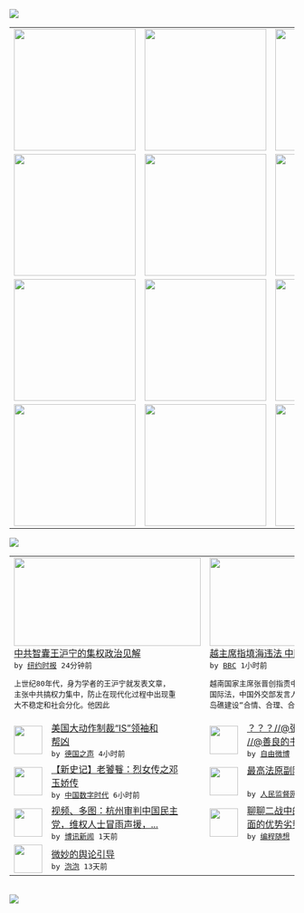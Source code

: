 

<a href="https://github.com/greatfire/z/raw/master/FreeBrowser.apk"><img src="https://raw.githubusercontent.com/greatfire/wiki/master/x/header.png" /></a><table><tr><td width="262" align="center" valign="center"><a href="https://github.com/greatfire/wiki/wiki/nyt" title="纽约时报中文网 国际纵览"><img src="https://raw.githubusercontent.com/greatfire/wiki/master/x/nyt_flag.png" width="215"/></a></td><td width="262" align="center" valign="center"><a href="https://github.com/greatfire/wiki/wiki/dw" title=""><img src="https://raw.githubusercontent.com/greatfire/wiki/master/x/dw_flag.png" width="215"/></a></td><td width="262" align="center" valign="center"><a href="https://github.com/greatfire/wiki/wiki/rmjd" title=""><img src="https://raw.githubusercontent.com/greatfire/wiki/master/x/rmjd_flag.png" width="215"/></a></td></tr><tr><td width="262" align="center" valign="center"><a href="https://github.com/paopaonetizen/website" title="泡泡 - 未经审查的互联网信息"><img src="https://raw.githubusercontent.com/greatfire/wiki/master/x/pp_flag.png" width="215"/></a></td><td width="262" align="center" valign="center"><a href="https://github.com/getlantern/mirror" title="以及自由微博和GreatFire.org官方中文论坛"><img src="https://raw.githubusercontent.com/greatfire/wiki/master/x/lantern_flag.png" width="215"/></a></td><td width="262" align="center" valign="center"><a href="https://github.com/cdtmirrors/m/" title=""><img src="https://raw.githubusercontent.com/greatfire/wiki/master/x/cdt_flag.png" width="215"/></a></td></tr><tr><td width="262" align="center" valign="center"><a href="https://github.com/program-think/blog" title="编程随想的博客"><img src="https://raw.githubusercontent.com/greatfire/wiki/master/x/pt_flag.png" width="215"/></a></td><td width="262" align="center" valign="center"><a href="https://github.com/greatfire/wiki/wiki/bbc" title=""><img src="https://raw.githubusercontent.com/greatfire/wiki/master/x/bbc_flag.png" width="215"/></a></td><td width="262" align="center" valign="center"><a href="https://github.com/freeweibo/s" title="自由微博 - 匿名和不受屏蔽的新浪微博搜索"><img src="https://raw.githubusercontent.com/greatfire/wiki/master/x/fw_flag.png" width="215"/></a></td></tr><tr><td width="262" align="center" valign="center"><a href="https://github.com/greatfire/wiki/wiki/google" title=""><img src="https://raw.githubusercontent.com/greatfire/wiki/master/x/google_flag.png" width="215"/></a></td><td width="262" align="center" valign="center"><a href="https://github.com/bxnews/boxun" title=""><img src="https://raw.githubusercontent.com/greatfire/wiki/master/x/bx_flag.png" width="215"/></a></td><td width="262" align="center" valign="center"><a href="https://github.com/greatfire/wiki/wiki/open-source" title="欢迎访问GreatFire.org开发者项目网站"><img src="https://raw.githubusercontent.com/greatfire/wiki/master/x/open-source_flag.png" width="215"/></a></td></tr></table><img src="https://raw.githubusercontent.com/greatfire/wiki/master/x/newsfeed text.png" /><table cols="4"><tr><td colspan="2" width="380"><a href="https://d3qlz4p8smvoli.cloudfront.net/china/20150930/c30sino-adviser/"><img src="http://static01.nyt.com/images/2015/09/29/world/29sino-wang/29sino-wang-articleLarge.jpg" width="330" height="156"/></a></br><a href="https://d3qlz4p8smvoli.cloudfront.net/china/20150930/c30sino-adviser/">中共智囊王沪宁的集权政治见解</a></br><kbd> by <a href="http://m.cn.nytimes.com/">纽约时报</a> 24分钟前 </kbd></br><pre>上世纪80年代，身为学者的王沪宁就发表文章，<br/>主张中共搞权力集中，防止在现代化过程中出现重<br/>大不稳定和社会分化。他因此</pre></td><td colspan="2" width="380"><a href="http://www.bbc.com/zhongwen/simp/china/2015/09/150929_china_vietnam_sea"><img src="http://a.files.bbci.co.uk/worldservice/live/assets/images/2015/04/27/150427061857_cn_spratly_fiery_cross_reef_reclamation_144x81_afp_nocredit.jpg" width="330" height="156"/></a></br><a href="http://www.bbc.com/zhongwen/simp/china/2015/09/150929_china_vietnam_sea">越主席指填海违法 中国称“合理合法”</a></br><kbd> by <a href="http://www.bbc.co.uk/zhongwen/simp">BBC</a> 1小时前 </kbd></br><pre>越南国家主席张晋创指责中国在南沙填海造陆违反<br/>国际法，中国外交部发言人表示，中方在南沙驻守<br/>岛礁建设“合情、合理、合法”。</pre></td></tr><tr><td><img src="http://www.dw.com/image/0,,18736137_302,00.jpg" width="50" height="50"/></td><td width="280"><a href="http://dw.com/p/1Gfiw?maca=chi-GK-text-greatfire-all-chinese-15625-xml-mrss">美国大动作制裁“IS”领袖和<br/>帮凶</a></br><kbd> by <a href="http://dw.de">德国之声</a> 4小时前 </kbd></td><td><img src="http://ww2.sinaimg.cn/large/005QDR9djw1ewjjix7wuaj30c80hbq54.jpg" width="50" height="50"/></td><td width="280"><a href="https://freeweibo.com/weibo/3892575000185782">？？？//@张晨初艺术空间:<br/>//@善良的书明: /...</a></br><kbd> by <a href="https://freeweibo.com/">自由微博</a> 6小时前 </kbd></td></tr><tr><td><img src="https://raw.githubusercontent.com/greatfire/wiki/master/x/cdt_logo.png" width="50" height="50"/></td><td width="280"><a href="http://feedproxy.google.com/~r/chinadigitaltimes/zcNw/~3/uRL9tZwW6T0/">【新史记】老饕餮：烈女传之邓<br/>玉娇传</a></br><kbd> by <a href="http://chinadigitaltimes.net/chinese/">中国数字时代</a> 6小时前 </kbd></td><td><img src="http://www.rmjdw.com/uploads/allimg/150929/115K53162-0.jpg" width="50" height="50"/></td><td width="280"><a href="http://www.rmjdw.com//fazhizhongguo/20150929/15212.html">最高法原副院长奚晓明被双开 <br/> </a></br><kbd> by <a href="http://www.rmjdw.com/">人民监督网</a> 11小时前 </kbd></td></tr><tr><td><img src="https://raw.githubusercontent.com/greatfire/wiki/master/x/bx_logo.png" width="50" height="50"/></td><td width="280"><a href="http://www.boxun.com/news/gb/china/2015/09/201509292318.shtml">视频、多图：杭州审判中国民主<br/>党，维权人士冒雨声援，...</a></br><kbd> by <a href="http://www.boxun.com">博讯新闻</a> 1天前 </kbd></td><td><img src="http://lh4.googleusercontent.com/Hlm0B8FJou8qHziarjzdTbsUhXU9Tr-lp_RCh-IrontZ6V4KaDpxYzDjsu3xGmz9wQTIOxNJo8ouM4tohr8MDPElqcSE_btYywIETTPjzg9ADsvGdyWCNmhtXbdc5ThgLVJ6fa3xVA" width="50" height="50"/></td><td width="280"><a href="http://feedproxy.google.com/~r/programthink/~3/TqnSK9kCi2o/Japan-in-WW2.html">聊聊二战中的日本——分析各方<br/>面的优势劣势</a></br><kbd> by <a href="http://program-think.blogspot.com">编程随想</a> 3天前 </kbd></td></tr><tr><td><img src="https://raw.githubusercontent.com/greatfire/wiki/master/x/pp_logo.png" width="50" height="50"/></td><td width="280"><a href="https://pao-pao.net/article/626">微妙的舆论引导</a></br><kbd> by <a href="https://pao-pao.net">泡泡</a> 13天前 </kbd></td></table></br><a href="https://github.com/greatfire/z/raw/master/FreeBrowser.apk"><img src="https://raw.githubusercontent.com/greatfire/wiki/master/x/download app.png" /></a>